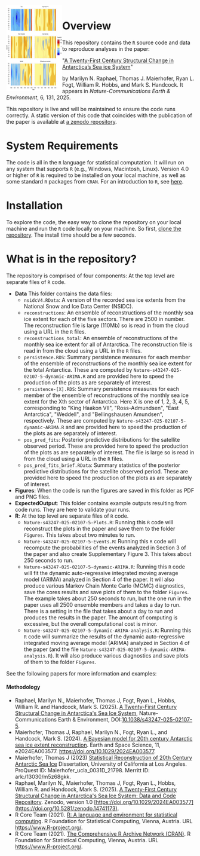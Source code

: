 <img src="Figures/Figure2.png" align="left" width="150" height="230" alt="StructuralChangeInAntarcticSeaIceSystem"/>

# Overview 
This repository contains the `R` source code and data to reproduce analyses in the paper:

"[A Twenty-First Century Structural Change in Antarctica’s Sea ice
System](https://doi.org/10.1038/s43247-025-02107-5)"

by Marilyn N. Raphael, Thomas J. Maierhofer, Ryan L. Fogt, William R. Hobbs, and Mark S. Handcock. It appears in *Nature-Communications Earth & Environment*, 6, 131, 2025.

This repository is live and will be maintained to ensure the code runs correctly. A static version of this code that coincides with the publication of the paper is available at [a zenodo repository](https://doi.org/10.5281/zenodo.14741173).

# System Requirements
The code is all in the `R` language for statistical computation. It will run on any system that supports `R` (e.g., Windows, Macintosh, Linux).
Version 4.0 or higher of `R` is required to be installed on your
local machine, as well as some standard `R` packages from `CRAN`. For an introduction to `R`, see [here](https://www.r-project.org/). 

# Installation
To explore the code, the easy way to clone the repository on your local machine and run the `R` code locally on your machine.
So first, [clone the repository](https://docs.github.com/en/repositories/creating-and-managing-repositories/cloning-a-repository).
The install time should be a few seconds. 

# What is in the repository?
The repository is comprised of four components: At the top level are  separate files of `R` code.

* **Data** This folder contains the data files:
   * `nsidcV4.RData`: A version of the recorded sea ice extents from the National Snow and Ice Data Center (NSIDC).
   * `reconstructions`: An ensemble of reconstructions of the monthly sea ice extent for each of the five sectors. There are 2500 in number. The reconstruction file is large (110Mb) so is read in from the cloud using a URL in the `R` files.
   * `reconstructions_total`: An ensemble of reconstructions of the monthly sea ice extent for all of Antarctica. The reconstruction file is read in from the cloud using a URL in the `R` files.
   * `persistence.RDS`: Summary persistence measures for each member of the ensemble of reconstructions of the monthly sea ice extent for the total Antarctica. These are computed by `Nature-s43247-025-02107-5-dynamic-ARIMA.R` and are provided here to speed the production of the plots as are separately of interest.
   * `persistence-[X].RDS`: Summary persistence measures for each member of the ensemble of reconstructions of the monthly sea ice extent for the Xth sector of Antarctica. Here X is one of 1, 2, 3, 4, 5, corresponding to "King Haakon VII", "Ross-Admundsen", "East Antarctica", "Weddell", and "Bellingshausen Amundsen", respectively. These are computed by `Nature-s43247-025-02107-5-dynamic-ARIMA.R` and are provided here to speed the production of the plots as are separately of interest.
    * `pos_pred_fits`: Posterior predictive distributions for the satellite observed period. These are provided here to speed the production of the plots as are separately of interest. The file is large so is read in from the cloud using a URL in the `R` files.
    * `pos_pred_fits_brief.RData`: Summary statistics of the posterior predictive distributions for the satellite observed period. These are provided here to speed the production of the plots as are separately of interest.
* **Figures**: When the code is run the figures are saved in this folder as PDF and PNG files.
* **ExpectedOutput**: This folder contains example outputs resulting from code runs. They are here to validate your runs.
* **R**:  At the top level are separate files of `R` code.
   * `Nature-s43247-025-02107-5-Plots.R`: Running this `R` code will reconstruct the plots in the paper and save them to the folder `Figures`. This takes about two minutes to run.
   * `Nature-s43247-025-02107-5-Events.R`: Running this `R` code will recompute the probabilities of the events analyzed in Section 3 of the paper and also create Supplementary Figure 3. This takes about 250 seconds to run.
   * `Nature-s43247-025-02107-5-dynamic-ARIMA.R`: Running this `R` code will fit the dynamic auto-regressive integrated moving average model (ARIMA) analyzed in Section 4 of the paper. It will also produce various Markov Chain Monte Carlo (MCMC) diagnostics, save the cores results and save plots of them to the folder `Figures`. The example takes about 250 seconds to run, but the one run in the paper uses all 2500 ensemble members and takes a day to run. There is a setting in the file that takes about a day to run and produces the results in the paper. The amount of computing is excessive, but the overall computational cost is minor.
   * `Nature-s43247-025-02107-5-dynamic-ARIMA-analysis.R`: Running this `R` code will summarize the results of the dynamic auto-regressive integrated moving average model (ARIMA) analyzed in Section 4 of the paper (and the file `Nature-s43247-025-02107-5-dynamic-ARIMA-analysis.R`). It will also produce various diagnostics and save plots of them to the folder `Figures`.

See the following papers for more information and examples:

#### Methodology

* Raphael, Marilyn N., Maierhofer, Thomas J, Fogt, Ryan L., Hobbs, William R. and Handcock, Mark S. (2025). [A Twenty-First Century Structural Change in Antarctica's Sea Ice System](https://doi.org/10.1038/s43247-025-02107-5), Nature-Communications Earth & Environment, DOI:[10.1038/s43247-025-02107-5](https://doi.org/10.1038/s43247-025-02107-5).
* Maierhofer, Thomas J, Raphael, Marilyn N., Fogt, Ryan L., and Handcock, Mark S. (2024). [A Bayesian model for 20th century Antarctic sea ice extent reconstruction](https://doi.org/10.1029/2024EA003577). Earth and Space Science, 11, e2024EA003577. https://doi.org/10.1029/2024EA003577.
* Maierhofer, Thomas J (2023) [Statistical Reconstruction of 20th Century Antarctic Sea Ice](https://escholarship.org/uc/item/33m3c3mn)
  Dissertation, University of California at Los Angeles. ProQuest ID: Maierhofer_ucla_0031D_21798. Merritt ID: ark:/13030/m5z68gkk.
* Raphael, Marilyn N., Maierhofer, Thomas J, Fogt, Ryan L., Hobbs, William R. and Handcock, Mark S. (2025). [A Twenty-First Century Structural Change in Antarctica's Sea Ice System: Data and Code Repository](https://doi.org/10.5281/zenodo.14741173). Zenodo, version 1.0 [https://doi.org/10.1029/2024EA003577](https://doi.org/10.5281/zenodo.14741173).
* R Core Team (2021). [R: A language and environment for statistical computing](https://www.R-project.org/). R Foundation for Statistical Computing, Vienna, Austria. URL https://www.R-project.org/.
* R Core Team (2021). [The Comprehensive R Archive Network (CRAN)](https://www.R-project.org/). R Foundation for Statistical Computing, Vienna, Austria. URL https://www.R-project.org/.
